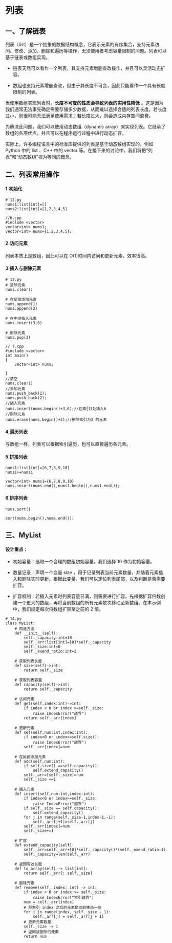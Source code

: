 # 列表
## 一、了解链表
列表（list）是一个抽象的数据结构概念，它表示元素的有序集合，支持元素访问、修改、添加、删除和遍历等操作，无须使用者考虑容量限制的问题。列表可以基于链表或数组实现。

- 链表天然可以看作一个列表，其支持元素增删查改操作，并且可以灵活动态扩容。

- 数组也支持元素增删查改，但由于其长度不可变，因此只能看作一个具有长度限制的列表。

当使用数组实现列表时，**长度不可变的性质会导致列表的实用性降低** 。这是因为我们通常无法事先确定需要存储多少数据，从而难以选择合适的列表长度。若长度过小，则很可能无法满足使用需求；若长度过大，则会造成内存空间浪费。

为解决此问题，我们可以使用动态数组（dynamic array）来实现列表。它继承了数组的各项优点，并且可以在程序运行过程中进行动态扩容。

实际上，许多编程语言中的标准库提供的列表是基于动态数组实现的，例如 Python 中的 list 、C++ 中的 vector 等。在接下来的讨论中，我们将把“列表”和“动态数组”视为等同的概念。

## 二、列表常用操作
#### 1.初始化
```
# 12.py
nums1:list[int]=[]
nums2:list[int]=[1,2,3,4,5]
```
```
//6.cpp
#include <vector>
vector<int> nums1;
vector<int> nums={1,2,3,4,5};
```

#### 2.访问元素
列表本质上是数组，因此可以在 O(1)时间内访问和更新元素，效率很高。

#### 3.插入与删除元素
```
# 13.py
# 清除元素
nums.clear()

# 在尾部添加元素
nums.append(1)
nums.append(2)

# 在中间插入元素
nums.insert(3,6)

# 删除元素
nums.pop(3)
```
```
// 7.cpp
#include <vector>
int main()
{
    vector<int> nums;

}
//清空
nums.clear()
//添加元素
nums.push_back(1);
nums.push_back(2);
//插入元素
nums.insert(nums.begin()+3,6);//在索引3处插入6
//删除元素
nums.erase(nums.begin()+3);//删除索引为3 的元素
```

#### 4.遍历列表
与数组一样，列表可以根据索引遍历，也可以直接遍历各元素。

#### 5.拼接列表
```
nums1:list[int]=[6,7,8,9,10]
nums1+=nums1
```
```
vector<int> nums1={6,7,8,9,10}
nums.insert(nums.end(),nums1.begin(),nums1.end());
```

#### 6.排序列表
```
nums.sort()
```
```
sort(nums.begin(),nums.end());
```

## 三、MyList
#### 设计重点：
- 初始容量：选取一个合理的数组初始容量。我们选择 10 作为初始容量。
  
- 数量记录：声明一个变量 size ，用于记录列表当前元素数量，并随着元素插入和删除实时更新。根据此变量，我们可以定位列表尾部，以及判断是否需要扩容。
  
- 扩容机制：若插入元素时列表容量已满，则需要进行扩容。先根据扩容倍数创建一个更大的数组，再将当前数组的所有元素依次移动至新数组。在本示例中，我们规定每次将数组扩容至之前的 2 倍。
```
# 14.py
class MyList:
    # 构造方法
    def __init__(self):
        self._capacity:int=10
        self._arr:list[int]=[0]*self._capacity
        self._size:int=0
        self._exend_ratio:int=2

    # 获取列表长度
    def size(self)->int:
        return self._size
    
    # 获取列表容量
    def capacity(self)->int:
        return self._capacity
    
    # 访问元素
    def get(self,index:int)->int:
        if index < 0 or index >=self._size:
            raise IndexError("越界")
        return self._arr[index]
    
    # 更新元素
    def set(self,num:int,index:int):
        if index<0 or index>=self.size():
            raise IndexError("越界")
        self._arr[index]=num

    # 在尾部添加元素
    def add(self,num:int):
        if self.size() ==self.capacity():
            self.extend_capacity()
        self._arr=[self._size]=num
        self._size +=1

    # 插入元素
    def insert(self,num:int,index:int):
        if index<0 or index>=self._size:
            raise IndexError("越界")
        if self._size == self.capacity():
            self.extend_capacity()
        for j in range(self._size-1,index-1,-1):
            self._arr[j+1]=self._arr[j]
        self._arr[index]=num
        self._size+=1
    
    # 扩容
    def extend_capacity(self):
        self._arr=self._arr+[0]*self._capacity()*(self._exend_ratio-1)
        self._capacity=len(self._arr)
    
    # 返回有效长度
    def to_array(self) -> list[int]:
        return self._arr[: self._size]
    
    # 删除元素
    def remove(self, index: int) -> int:
        if index < 0 or index >= self._size:
            raise IndexError("索引越界")
        num = self._arr[index]
        # 将索引 index 之后的元素都向前移动一位
        for j in range(index, self._size - 1):
            self._arr[j] = self._arr[j + 1]
        # 更新元素数量
        self._size -= 1
        # 返回被删除的元素
        return num
```
